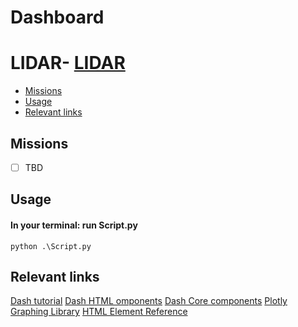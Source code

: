 # Dashboard

# LIDAR- [LIDAR](#lidar)
  - [Missions](#missions)
  - [Usage](#usage)
  - [Relevant links](#relevant-links)


## Missions
- [ ] TBD

## Usage
#### In your terminal: run Script.py
``` 
python .\Script.py 
```

## Relevant links
[Dash tutorial](https://dash.plotly.com/)
[Dash HTML omponents](https://dash.plotly.com/dash-html-components)
[Dash Core components](https://dash.plotly.com/dash-core-components)
[Plotly Graphing Library](https://plotly.com/python/)
[HTML Element Reference](https://www.w3schools.com/TAGS/default.asp)
